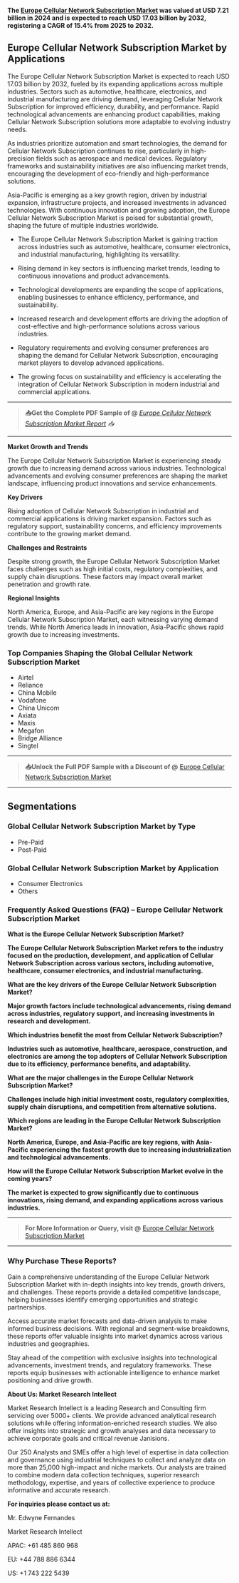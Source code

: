 <p><strong>The <a href="https://www.marketresearchintellect.com/download-sample/?rid=1012784&amp;utm_source=Pulse-April-Europe&amp;utm_medium=852">Europe Cellular Network Subscription Market</a> was valued at USD 7.21 billion in 2024 and is expected to reach USD 17.03 billion by 2032, registering a CAGR of 15.4% from 2025 to 2032.</strong></p><h2>Europe Cellular Network Subscription Market by Applications&nbsp;</h2><p><p>The Europe Cellular Network Subscription Market is expected to reach USD 17.03 billion by 2032, fueled by its expanding applications across multiple industries. Sectors such as automotive, healthcare, electronics, and industrial manufacturing are driving demand, leveraging Cellular Network Subscription for improved efficiency, durability, and performance. Rapid technological advancements are enhancing product capabilities, making Cellular Network Subscription solutions more adaptable to evolving industry needs.</p><p>As industries prioritize automation and smart technologies, the demand for Cellular Network Subscription continues to rise, particularly in high-precision fields such as aerospace and medical devices. Regulatory frameworks and sustainability initiatives are also influencing market trends, encouraging the development of eco-friendly and high-performance solutions.</p><p>Asia-Pacific is emerging as a key growth region, driven by industrial expansion, infrastructure projects, and increased investments in advanced technologies. With continuous innovation and growing adoption, the Europe Cellular Network Subscription Market is poised for substantial growth, shaping the future of multiple industries worldwide.</p></p><ul><li><p>The Europe Cellular Network Subscription Market is gaining traction across industries such as automotive, healthcare, consumer electronics, and industrial manufacturing, highlighting its versatility.</p></li><li><p>Rising demand in key sectors is influencing market trends, leading to continuous innovations and product advancements.</p></li><li><p>Technological developments are expanding the scope of applications, enabling businesses to enhance efficiency, performance, and sustainability.</p></li><li><p>Increased research and development efforts are driving the adoption of cost-effective and high-performance solutions across various industries.</p></li><li><p>Regulatory requirements and evolving consumer preferences are shaping the demand for Cellular Network Subscription, encouraging market players to develop advanced applications.</p></li><li><p>The growing focus on sustainability and efficiency is accelerating the integration of Cellular Network Subscription in modern industrial and commercial applications.</p></li></ul><hr /><blockquote><p><strong><span class="font-[700]">📥Get the Complete PDF Sample of @ </span></strong><em><span class="font-[700]"><a href="https://www.marketresearchintellect.com/download-sample/?rid=1012784&amp;utm_source=Pulse-April-Europe&amp;utm_medium=852" target="_blank" data-tracking-control-name="article-ssr-frontend-pulse_little-text-block" data-tracking-will-navigate="" data-test-link="">Europe Cellular Network Subscription Market Report</a>&nbsp;📥</span></em></p></blockquote><hr /><p class="" data-start="77" data-end="360"><strong data-start="77" data-end="105">Market Growth and Trends</strong></p><p class="" data-start="77" data-end="360">The Europe Cellular Network Subscription Market is experiencing steady growth due to increasing demand across various industries. Technological advancements and evolving consumer preferences are shaping the market landscape, influencing product innovations and service enhancements.</p><p class="" data-start="362" data-end="606"><strong data-start="362" data-end="377">Key Drivers</strong></p><p class="" data-start="362" data-end="606">Rising adoption of Cellular Network Subscription in industrial and commercial applications is driving market expansion. Factors such as regulatory support, sustainability concerns, and efficiency improvements contribute to the growing market demand.</p><p class="" data-start="608" data-end="849"><strong data-start="608" data-end="637">Challenges and Restraints</strong></p><p class="" data-start="608" data-end="849">Despite strong growth, the Europe Cellular Network Subscription Market faces challenges such as high initial costs, regulatory complexities, and supply chain disruptions. These factors may impact overall market penetration and growth rate.</p><p class="" data-start="851" data-end="1095"><strong data-start="851" data-end="872">Regional Insights</strong></p><p class="" data-start="851" data-end="1095">North America, Europe, and Asia-Pacific are key regions in the Europe Cellular Network Subscription Market, each witnessing varying demand trends. While North America leads in innovation, Asia-Pacific shows rapid growth due to increasing investments.</p><p><h3>Top Companies Shaping the Global Cellular Network Subscription Market </h3><ul><li>Airtel</li><li>Reliance</li><li>China Mobile</li><li>Vodafone</li><li>China Unicom</li><li>Axiata</li><li>Maxis</li><li>Megafon</li><li>Bridge Alliance</li><li>Singtel</li></ul></p><hr /><blockquote><p><strong>📥Unlock the Full PDF Sample with a Discount of @</strong> <a href="https://www.marketresearchintellect.com/ask-for-discount/?rid=1012784&amp;utm_source=Pulse-April-Europe&amp;utm_medium=852">Europe Cellular Network Subscription Market</a></p></blockquote><hr /><p><h2>Segmentations</h2><h3>Global Cellular Network Subscription Market by Type</h3><ul><li>Pre-Paid</li><li>Post-Paid</li></ul><h3>Global Cellular Network Subscription Market by Application</h3><ul><li>Consumer Electronics</li><li>Others</li></ul></p><h3><strong>Frequently Asked Questions (FAQ) &ndash; Europe Cellular Network Subscription Market</strong></h3><p><strong>What is the Europe Cellular Network Subscription Market?</strong></p><p><strong>The Europe Cellular Network Subscription Market refers to the industry focused on the production, development, and application of Cellular Network Subscription across various sectors, including automotive, healthcare, consumer electronics, and industrial manufacturing.</strong></p><p><strong>What are the key drivers of the Europe Cellular Network Subscription Market?</strong></p><p><strong>Major growth factors include technological advancements, rising demand across industries, regulatory support, and increasing investments in research and development.</strong></p><p><strong>Which industries benefit the most from Cellular Network Subscription?</strong></p><p><strong>Industries such as automotive, healthcare, aerospace, construction, and electronics are among the top adopters of Cellular Network Subscription due to its efficiency, performance benefits, and adaptability.</strong></p><p><strong>What are the major challenges in the Europe Cellular Network Subscription Market?</strong></p><p><strong>Challenges include high initial investment costs, regulatory complexities, supply chain disruptions, and competition from alternative solutions.</strong></p><p><strong>Which regions are leading in the Europe Cellular Network Subscription Market?</strong></p><p><strong>North America, Europe, and Asia-Pacific are key regions, with Asia-Pacific experiencing the fastest growth due to increasing industrialization and technological advancements.</strong></p><p><strong>How will the Europe Cellular Network Subscription Market evolve in the coming years?</strong></p><p><strong>The market is expected to grow significantly due to continuous innovations, rising demand, and expanding applications across various industries.</strong></p><hr /><blockquote><p><span class="font-[700]"><strong>For More Information or Query, visit&nbsp;@</strong>&nbsp;</span><span class="font-[700]"><a href="https://www.marketresearchintellect.com/product/global-cellular-network-subscription-market/?utm_source=Linkedin&utm_medium=852" target="_blank" data-tracking-control-name="article-ssr-frontend-pulse_little-text-block" data-tracking-will-navigate="" data-test-link="">Europe Cellular Network Subscription Market</a></span></p></blockquote><hr /><h3><strong data-start="0" data-end="31">Why Purchase These Reports?</strong></h3><p class="" data-start="35" data-end="297">Gain a comprehensive understanding of the Europe Cellular Network Subscription Market with in-depth insights into key trends, growth drivers, and challenges. These reports provide a detailed competitive landscape, helping businesses identify emerging opportunities and strategic partnerships.</p><p class="" data-start="299" data-end="540">Access accurate market forecasts and data-driven analysis to make informed business decisions. With regional and segment-wise breakdowns, these reports offer valuable insights into market dynamics across various industries and geographies.</p><p class="" data-start="542" data-end="784">Stay ahead of the competition with exclusive insights into technological advancements, investment trends, and regulatory frameworks. These reports equip businesses with actionable intelligence to enhance market positioning and drive growth.</p><p><strong><span class="font-[700]">About Us: Market Research Intellect</span></strong></p><p><span class="">Market Research Intellect is a leading Research and Consulting firm servicing over 5000+ clients. We provide advanced analytical research solutions while offering information-enriched research studies.&nbsp;</span>We also offer insights into strategic and growth analyses and data necessary to achieve corporate goals and critical revenue Janisions.</p><p><span class="">Our 250 Analysts and SMEs offer a high level of expertise in data collection and governance using industrial techniques to collect and analyze data on more than 25,000 high-impact and niche markets. Our analysts are trained to combine modern data collection techniques, superior research methodology, expertise, and years of collective experience to produce informative and accurate research.</span></p><p><strong>For inquiries please contact us at:</strong></p><p>Mr. Edwyne Fernandes</p><p>Market Research Intellect</p><p>APAC: +61 485 860 968</p><p>EU: +44 788 886 6344</p><p>US: +1 743 222 5439</p>